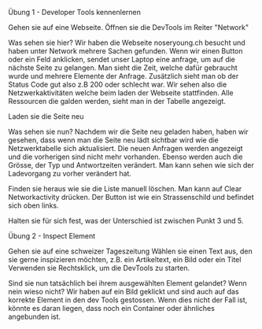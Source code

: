 Übung 1 - Developer Tools kennenlernen

Gehen sie auf eine Webseite.
Öffnen sie die DevTools im Reiter "Network"

Was sehen sie hier?
Wir haben die Webseite noseryoung.ch besucht und haben unter Network mehrere Sachen gefunden.
Wenn wir einen Button oder ein Feld anklicken, sendet unser Laptop eine anfrage, um auf die nächste Seite zu gelangen. Man sieht die Zeit, welche dafür gebraucht wurde und mehrere Elemente der Anfrage. Zusätzlich sieht man ob der Status Code gut also z.B 200 oder schlecht war. Wir sehen also die Netzwerkaktivitäten welche beim laden der Webseite stattfinden. Alle Ressourcen die galden werden, sieht man in der Tabelle angezeigt. 

Laden sie die Seite neu

Was sehen sie nun?
Nachdem wir die Seite neu geladen haben, haben wir gesehen, dass wenn man die Seite neu lädt sichtbar wird wie die Netzwerktabelle sich aktualisiert. Die neuen Anfragen werden angezeigt und die vorherigen sind nicht mehr vorhanden. Ebenso werden auch die Grösse, der Typ und Antwortzeiten verändert.
Man kann sehen wie sich der Ladevorgang zu vorher verändert hat.

Finden sie heraus wie sie die Liste manuell löschen.
Man kann auf Clear Networkactivity drücken. Der Button ist wie ein Strassenschild und befindet sich oben links. 

Halten sie für sich fest, was der Unterschied ist zwischen Punkt 3 und 5.

Übung 2 - Inspect Element

Gehen sie auf eine schweizer Tageszeitung
Wählen sie einen Text aus, den sie gerne inspizieren möchten, z.B. ein Artikeltext, ein Bild oder ein Titel
Verwenden sie Rechtsklick, um die DevTools zu starten.

Sind sie nun tatsächlich bei ihrem ausgewählten Element gelandet? Wenn nein wieso nicht?
Wir haben auf ein Bild geklickt und sind auch auf das korrekte Element in den dev Tools gestossen. Wenn dies nicht der Fall ist, könnte es daran liegen, dass noch ein Container oder ähnliches angebunden ist. 